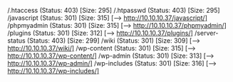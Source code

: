 /.htaccess            (Status: 403) [Size: 295]
/.htpasswd            (Status: 403) [Size: 295]
/javascript           (Status: 301) [Size: 315] [--> http://10.10.10.37/javascript/]
/phpmyadmin           (Status: 301) [Size: 315] [--> http://10.10.10.37/phpmyadmin/]
/plugins              (Status: 301) [Size: 312] [--> http://10.10.10.37/plugins/]
/server-status        (Status: 403) [Size: 299]
/wiki                 (Status: 301) [Size: 309] [--> http://10.10.10.37/wiki/]
/wp-content           (Status: 301) [Size: 315] [--> http://10.10.10.37/wp-content/]
/wp-admin             (Status: 301) [Size: 313] [--> http://10.10.10.37/wp-admin/]
/wp-includes          (Status: 301) [Size: 316] [--> http://10.10.10.37/wp-includes/]
